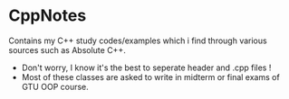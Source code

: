 # CppNotes

Contains my C++ study codes/examples which i find through various sources such as Absolute C++.
+ Don't worry, I know it's the best to seperate header and .cpp files !
+ Most of these classes are asked to write in midterm or final exams of GTU OOP course. 
